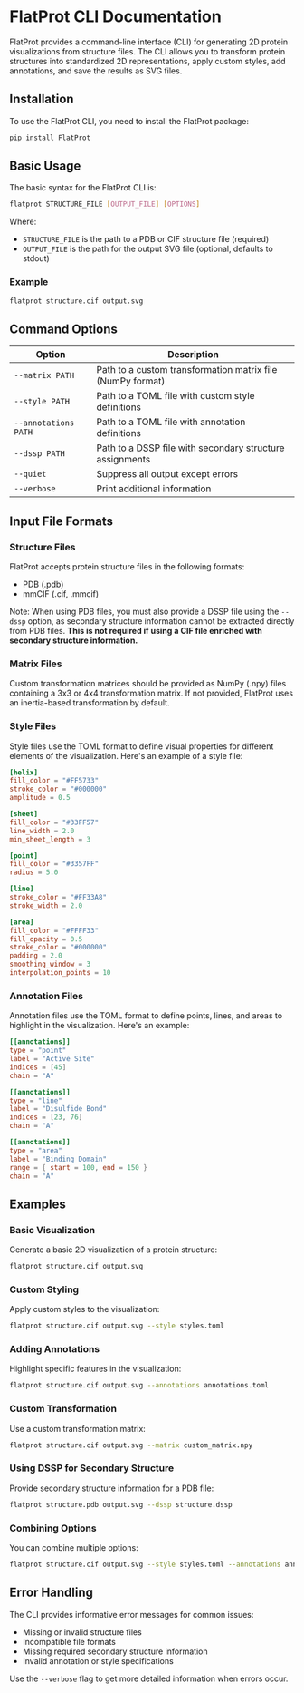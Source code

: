 # FlatProt CLI Documentation

FlatProt provides a command-line interface (CLI) for generating 2D protein visualizations from structure files. The CLI allows you to transform protein structures into standardized 2D representations, apply custom styles, add annotations, and save the results as SVG files.

## Installation

To use the FlatProt CLI, you need to install the FlatProt package:

```bash
pip install FlatProt
```

## Basic Usage

The basic syntax for the FlatProt CLI is:

```bash
flatprot STRUCTURE_FILE [OUTPUT_FILE] [OPTIONS]
```

Where:

-   `STRUCTURE_FILE` is the path to a PDB or CIF structure file (required)
-   `OUTPUT_FILE` is the path for the output SVG file (optional, defaults to stdout)

### Example

```bash
flatprot structure.cif output.svg
```

## Command Options

| Option               | Description                                                |
| -------------------- | ---------------------------------------------------------- |
| `--matrix PATH`      | Path to a custom transformation matrix file (NumPy format) |
| `--style PATH`       | Path to a TOML file with custom style definitions          |
| `--annotations PATH` | Path to a TOML file with annotation definitions            |
| `--dssp PATH`        | Path to a DSSP file with secondary structure assignments   |
| `--quiet`            | Suppress all output except errors                          |
| `--verbose`          | Print additional information                               |

## Input File Formats

### Structure Files

FlatProt accepts protein structure files in the following formats:

-   PDB (.pdb)
-   mmCIF (.cif, .mmcif)

Note: When using PDB files, you must also provide a DSSP file using the `--dssp` option, as secondary structure information cannot be extracted directly from PDB files. **This is not required if using a CIF file enriched with secondary structure information.**

### Matrix Files

Custom transformation matrices should be provided as NumPy (.npy) files containing a 3x3 or 4x4 transformation matrix. If not provided, FlatProt uses an inertia-based transformation by default.

### Style Files

Style files use the TOML format to define visual properties for different elements of the visualization. Here's an example of a style file:

```toml
[helix]
fill_color = "#FF5733"
stroke_color = "#000000"
amplitude = 0.5

[sheet]
fill_color = "#33FF57"
line_width = 2.0
min_sheet_length = 3

[point]
fill_color = "#3357FF"
radius = 5.0

[line]
stroke_color = "#FF33A8"
stroke_width = 2.0

[area]
fill_color = "#FFFF33"
fill_opacity = 0.5
stroke_color = "#000000"
padding = 2.0
smoothing_window = 3
interpolation_points = 10
```

### Annotation Files

Annotation files use the TOML format to define points, lines, and areas to highlight in the visualization. Here's an example:

```toml
[[annotations]]
type = "point"
label = "Active Site"
indices = [45]
chain = "A"

[[annotations]]
type = "line"
label = "Disulfide Bond"
indices = [23, 76]
chain = "A"

[[annotations]]
type = "area"
label = "Binding Domain"
range = { start = 100, end = 150 }
chain = "A"
```

## Examples

### Basic Visualization

Generate a basic 2D visualization of a protein structure:

```bash
flatprot structure.cif output.svg
```

### Custom Styling

Apply custom styles to the visualization:

```bash
flatprot structure.cif output.svg --style styles.toml
```

### Adding Annotations

Highlight specific features in the visualization:

```bash
flatprot structure.cif output.svg --annotations annotations.toml
```

### Custom Transformation

Use a custom transformation matrix:

```bash
flatprot structure.cif output.svg --matrix custom_matrix.npy
```

### Using DSSP for Secondary Structure

Provide secondary structure information for a PDB file:

```bash
flatprot structure.pdb output.svg --dssp structure.dssp
```

### Combining Options

You can combine multiple options:

```bash
flatprot structure.cif output.svg --style styles.toml --annotations annotations.toml --verbose
```

## Error Handling

The CLI provides informative error messages for common issues:

-   Missing or invalid structure files
-   Incompatible file formats
-   Missing required secondary structure information
-   Invalid annotation or style specifications

Use the `--verbose` flag to get more detailed information when errors occur.
